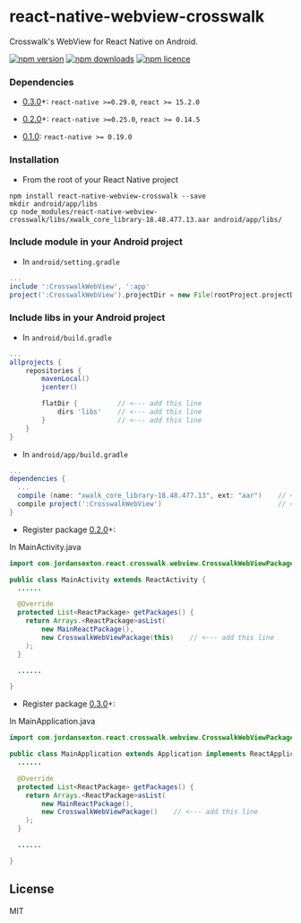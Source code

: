 # react-native-webview-crosswalk
Crosswalk's WebView for React Native on Android.

[![npm version](http://img.shields.io/npm/v/react-native-webview-crosswalk.svg?style=flat-square)](https://npmjs.org/package/react-native-webview-crosswalk "View this project on npm")
[![npm downloads](http://img.shields.io/npm/dm/react-native-webview-crosswalk.svg?style=flat-square)](https://npmjs.org/package/react-native-webview-crosswalk "View this project on npm")
[![npm licence](http://img.shields.io/npm/l/react-native-webview-crosswalk.svg?style=flat-square)](https://npmjs.org/package/react-native-webview-crosswalk "View this project on npm")

### Dependencies

* [0.3.0](https://github.com/jordansexton/react-native-webview-crosswalk/releases/tag/v0.3.0)+: `react-native >=0.29.0`, `react >= 15.2.0`

* [0.2.0](https://github.com/jordansexton/react-native-webview-crosswalk/releases/tag/v0.2.0)+: `react-native >=0.25.0`, `react >= 0.14.5`

* [0.1.0](https://github.com/jordansexton/react-native-webview-crosswalk/releases/tag/v0.1.0): `react-native >= 0.19.0`

### Installation

* From the root of your React Native project

```shell
npm install react-native-webview-crosswalk --save
mkdir android/app/libs
cp node_modules/react-native-webview-crosswalk/libs/xwalk_core_library-18.48.477.13.aar android/app/libs/
```

### Include module in your Android project

* In `android/setting.gradle`

```gradle
...
include ':CrosswalkWebView', ':app'
project(':CrosswalkWebView').projectDir = new File(rootProject.projectDir, '../node_modules/react-native-webview-crosswalk')
```

### Include libs in your Android project

* In `android/build.gradle`

```gradle
...
allprojects {
    repositories {
        mavenLocal()
        jcenter()

        flatDir {          // <--- add this line
            dirs 'libs'    // <--- add this line
        }                  // <--- add this line
    }
}
```

* In `android/app/build.gradle`

```gradle
...
dependencies {
  ...
  compile (name: "xwalk_core_library-18.48.477.13", ext: "aar")    // <--- add this line
  compile project(':CrosswalkWebView')                             // <--- add this line
}
```
* Register package [0.2.0](https://github.com/jordansexton/react-native-webview-crosswalk/releases/tag/v0.2.0)+:

In MainActivity.java

```java
import com.jordansexton.react.crosswalk.webview.CrosswalkWebViewPackage;    // <--- add this line

public class MainActivity extends ReactActivity {
  ......

  @Override
  protected List<ReactPackage> getPackages() {
    return Arrays.<ReactPackage>asList(
        new MainReactPackage(),
        new CrosswalkWebViewPackage(this)    // <--- add this line
    );
  }

  ......

}
```

* Register package [0.3.0](https://github.com/jordansexton/react-native-webview-crosswalk/releases/tag/v0.3.0)+:

In MainApplication.java

```java
import com.jordansexton.react.crosswalk.webview.CrosswalkWebViewPackage;    // <--- add this line

public class MainApplication extends Application implements ReactApplication {
  ......

  @Override
  protected List<ReactPackage> getPackages() {
    return Arrays.<ReactPackage>asList(
        new MainReactPackage(),
        new CrosswalkWebViewPackage()    // <--- add this line
    );
  }

  ......

}
```

## License
MIT
